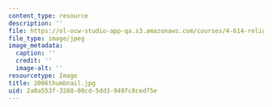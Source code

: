 ```yaml
---
content_type: resource
description: ''
file: https://ol-ocw-studio-app-qa.s3.amazonaws.com/courses/4-614-religious-architecture-and-islamic-cultures-fall-2002/2a0a553f328808cd5dd39497c8ced75e_2006thumbnail.jpg
file_type: image/jpeg
image_metadata:
  caption: ''
  credit: ''
  image-alt: ''
resourcetype: Image
title: 2006thumbnail.jpg
uid: 2a0a553f-3288-08cd-5dd3-9497c8ced75e
---
```

